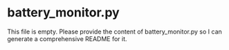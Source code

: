 # battery_monitor.py

This file is empty. Please provide the content of battery_monitor.py so I can generate a comprehensive README for it.
